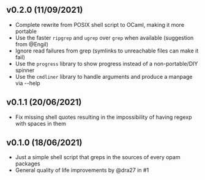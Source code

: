 v0.2.0 (11/09/2021)
-------------------

- Complete rewrite from POSIX shell script to OCaml, making it more portable
- Use the faster `ripgrep` and `ugrep` over `grep` when available (suggestion from @Engil)
- Ignore read failures from grep (symlinks to unreachable files can make it fail)
- Use the `progress` library to show progress instead of a non-portable/DIY spinner
- Use the `cmdliner` library to handle arguments and produce a manpage via --help

v0.1.1 (20/06/2021)
-------------------

- Fix missing shell quotes resulting in the impossibility of having regexp with spaces in them

v0.1.0 (18/06/2021)
-------------------

- Just a simple shell script that greps in the sources of every opam packages
- General quality of life improvements by @dra27 in #1
